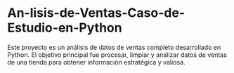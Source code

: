 # An-lisis-de-Ventas-Caso-de-Estudio-en-Python
Este proyecto es un análisis de datos de ventas completo desarrollado en Python. El objetivo principal fue procesar, limpiar y analizar datos de ventas de una tienda para obtener información estratégica y valiosa.
